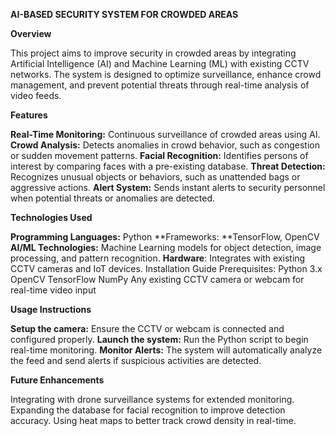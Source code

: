 **AI-BASED SECURITY SYSTEM FOR CROWDED AREAS**

**Overview**

This project aims to improve security in crowded areas by integrating Artificial Intelligence (AI) and Machine Learning (ML) with existing CCTV networks. The system is designed to optimize surveillance, enhance crowd management, and prevent potential threats through real-time analysis of video feeds.

**Features**

**Real-Time Monitoring:** Continuous surveillance of crowded areas using AI.
**Crowd Analysis:** Detects anomalies in crowd behavior, such as congestion or sudden movement patterns.
**Facial Recognition:** Identifies persons of interest by comparing faces with a pre-existing database.
**Threat Detection:** Recognizes unusual objects or behaviors, such as unattended bags or aggressive actions.
**Alert System:** Sends instant alerts to security personnel when potential threats or anomalies are detected.

**Technologies Used**

**Programming Languages:** Python
**Frameworks: **TensorFlow, OpenCV
**AI/ML Technologies:** Machine Learning models for object detection, image processing, and pattern recognition.
**Hardware**: Integrates with existing CCTV cameras and IoT devices.
Installation Guide
Prerequisites:
Python 3.x
OpenCV
TensorFlow
NumPy
Any existing CCTV camera or webcam for real-time video input

**Usage Instructions**

**Setup the camera:** Ensure the CCTV or webcam is connected and configured properly.
**Launch the system:** Run the Python script to begin real-time monitoring.
**Monitor Alerts:** The system will automatically analyze the feed and send alerts if suspicious activities are detected.

**Future Enhancements**

Integrating with drone surveillance systems for extended monitoring.
Expanding the database for facial recognition to improve detection accuracy.
Using heat maps to better track crowd density in real-time.
